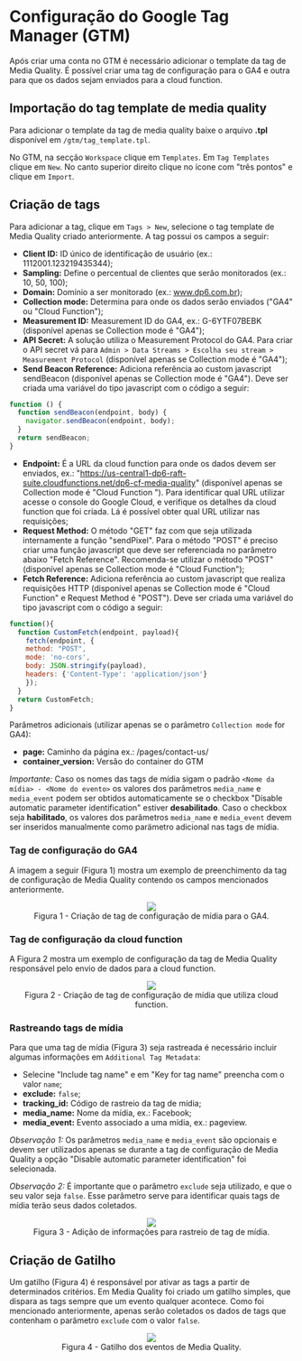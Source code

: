 # Configuração do Google Tag Manager (GTM)
Após criar uma conta no GTM é necessário adicionar o template da tag de Media Quality. É possível criar uma tag de configuração para o GA4 e outra para que os dados sejam enviados para a cloud function.

## Importação do tag template de media quality
Para adicionar o template da tag de media quality baixe o arquivo **.tpl** disponível em `/gtm/tag_template.tpl`.

No GTM, na secção `Workspace` clique em `Templates`. Em `Tag Templates` clique em `New`. No canto superior direito clique no ícone com "três pontos" e clique em `Import`.

## Criação de tags
Para adicionar a tag, clique em `Tags > New`, selecione o tag template de Media Quality criado anteriormente. A tag possui os campos a seguir:

- **Client ID:** ID único de identificação de usuário (ex.: 1112001.123219435344);
- **Sampling:** Define o percentual de clientes que serão monitorados (ex.: 10, 50, 100);
- **Domain:** Domínio a ser monitorado (ex.: www.dp6.com.br);
- **Collection mode:** Determina para onde os dados serão enviados ("GA4" ou "Cloud Function");
- **Measurement ID:** Measurement ID do GA4, ex.: G-6YTF07BEBK (disponível apenas se Collection mode é "GA4");
- **API Secret:** A solução utiliza o Measurement Protocol do GA4. Para criar o API secret vá para `Admin > Data Streams > Escolha seu stream > Measurement Protocol` (disponível apenas se Collection mode é "GA4");
- **Send Beacon Reference:** Adiciona referência ao custom javascript sendBeacon (disponível apenas se Collection mode é "GA4"). Deve ser criada uma variável do tipo javascript com o código a seguir:

```js
function () {
  function sendBeacon(endpoint, body) {
    navigator.sendBeacon(endpoint, body);
  }
  return sendBeacon;
}
```

- **Endpoint:** É a URL da cloud function para onde os dados devem ser enviados, ex.: "https://us-central1-dp6-raft-suite.cloudfunctions.net/dp6-cf-media-quality" (disponível apenas se Collection mode é "Cloud Function "). Para identificar qual URL utilizar acesse o console do Google Cloud, e verifique os detalhes da cloud function que foi criada. Lá é possível obter qual URL utilizar nas requisições;
- **Request Method:** O método "GET" faz com que seja utilizada internamente a função "sendPixel". Para o método "POST" é preciso criar uma função javascript que deve ser referenciada no parâmetro abaixo "Fetch Reference". Recomenda-se utilizar o método "POST" (disponível apenas se Collection mode é "Cloud Function");
- **Fetch Reference:** Adiciona referência ao custom javascript que realiza requisições HTTP (disponível apenas se Collection mode é "Cloud Function" e Request Method é "POST"). Deve ser criada uma variável do tipo javascript com o código a seguir:  

```js
function(){
  function CustomFetch(endpoint, payload){
    fetch(endpoint, {
    method: "POST",
    mode: 'no-cors',
    body: JSON.stringify(payload),
    headers: {'Content-Type': 'application/json'}
    });
  }
  return CustomFetch;
}
```

Parâmetros adicionais (utilizar apenas se o parâmetro `Collection mode` for GA4):
- **page:** Caminho da página ex.: /pages/contact-us/
- **container_version:** Versão do container do GTM

_Importante:_ Caso os nomes das tags de mídia sigam o padrão `<Nome da mídia> - <Nome do evento>` os valores dos parâmetros `media_name` e `media_event` podem ser obtidos automaticamente se o checkbox "Disable automatic parameter identification" estiver **desabilitado**. Caso o checkbox seja **habilitado**, os valores dos parâmetros `media_name` e `media_event` devem ser inseridos manualmente como parämetro adicional nas tags de mídia.


### Tag de configuração do GA4
A imagem a seguir (Figura 1) mostra um exemplo de preenchimento da tag de configuração de Media Quality contendo os campos mencionados anteriormente.
<div align="center">
<img src="./documentation-images/gtm-tag-media-ga4.png" height="auto" />
<figcaption>Figura 1 - Criação de tag de configuração de mídia para o GA4.</figcaption>
</div>

### Tag de configuração da cloud function

A Figura 2 mostra um exemplo de configuração da tag de Media Quality responsável pelo envio de dados para a cloud function.
<div align="center">
<img src="./documentation-images/gtm-tag-media-cloud-function.png" height="auto" />
<figcaption>Figura 2 - Criação de tag de configuração de mídia que utiliza cloud function.</figcaption>
</div>

### Rastreando tags de mídia
Para que uma tag de mídia (Figura 3) seja rastreada é necessário incluir algumas informações em `Additional Tag Metadata`:

- Selecine "Include tag name" e em "Key for tag name" preencha com o valor `name`;
- **exclude:** `false`;
- **tracking_id:** Código de rastreio da tag de mídia;
- **media_name:** Nome da mídia, ex.: Facebook;
- **media_event:** Evento associado a uma mídia, ex.: pageview.

_Observação 1:_ Os parâmetros `media_name` e `media_event` são opcionais e devem ser utilizados apenas se durante a tag de configuração de Media Quality a opção "Disable automatic parameter identification" foi selecionada.

_Observação 2:_ É importante que o parâmetro `exclude` seja utilizado, e que o seu valor seja `false`. Esse parâmetro serve para identificar quais tags de mídia terão seus dados coletados.

<div align="center">
<img src="./documentation-images/facebook-media-tag-example.png" height="auto" />
<figcaption>Figura 3 - Adição de informações para rastreio de tag de mídia.</figcaption>
</div>


## Criação de Gatilho
Um gatilho (Figura 4) é responsável por ativar as tags a partir de determinados critérios. Em Media Quality foi criado um gatilho simples, que dispara as tags sempre que um evento qualquer acontece. Como foi mencionado anteriormente, apenas serão coletados os dados de tags que contenham o parâmetro `exclude` com o valor `false`.  

<div align="center">
<img src="./documentation-images/gtm-trigger-media-quality.png" height="auto" />
<figcaption>Figura 4 - Gatilho dos eventos de Media Quality.</figcaption>
</div>

